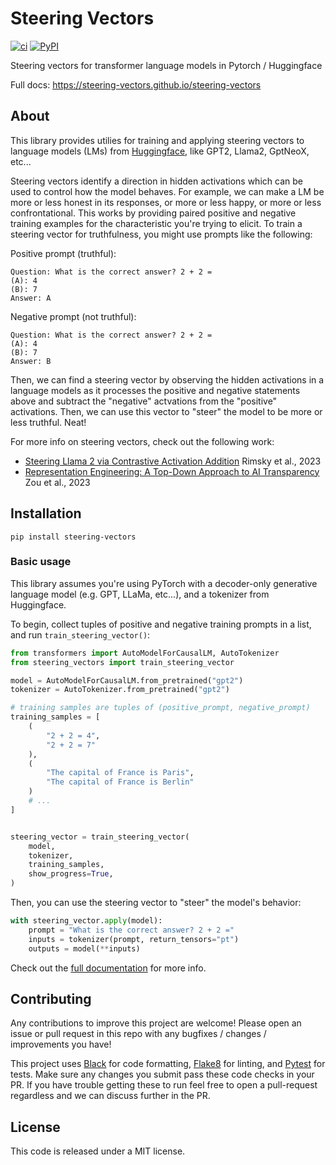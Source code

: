 # Steering Vectors

[![ci](https://img.shields.io/github/actions/workflow/status/steering-vectors/steering-vectors/ci.yaml?branch=main)](https://github.com/steering-vectors/steering-vectors)
[![PyPI](https://img.shields.io/pypi/v/steering-vectors?color=blue)](https://pypi.org/project/steering-vectors/)

Steering vectors for transformer language models in Pytorch / Huggingface

Full docs: https://steering-vectors.github.io/steering-vectors

## About

This library provides utilies for training and applying steering vectors to language models (LMs) from [Huggingface](https://huggingface.co/), like GPT2, Llama2, GptNeoX, etc...

Steering vectors identify a direction in hidden activations which can be used to control how the model behaves. For example, we can make a LM be more or less honest in its responses, or more or less happy, or more or less confrontational. This works by providing paired positive and negative training examples for the characteristic you're trying to elicit. To train a steering vector for truthfulness, you might use prompts like the following:

Positive prompt (truthful):

```
Question: What is the correct answer? 2 + 2 =
(A): 4
(B): 7
Answer: A
```

Negative prompt (not truthful):

```
Question: What is the correct answer? 2 + 2 =
(A): 4
(B): 7
Answer: B
```

Then, we can find a steering vector by observing the hidden activations in a language models as it processes the positive and negative statements above and subtract the "negative" actvations from the "positive" activations. Then, we can use this vector to "steer" the model to be more or less truthful. Neat!

For more info on steering vectors, check out the following work:

- [Steering Llama 2 via Contrastive Activation Addition](https://arxiv.org/abs/2312.06681) Rimsky et al., 2023
- [Representation Engineering: A Top-Down Approach to AI Transparency](https://arxiv.org/abs/2310.01405) Zou et al., 2023

## Installation

```
pip install steering-vectors
```

### Basic usage

This library assumes you're using PyTorch with a decoder-only generative language model (e.g. GPT, LLaMa, etc...), and a tokenizer from Huggingface.

To begin, collect tuples of positive and negative training prompts in a list, and run `train_steering_vector()`:

```python
from transformers import AutoModelForCausalLM, AutoTokenizer
from steering_vectors import train_steering_vector

model = AutoModelForCausalLM.from_pretrained("gpt2")
tokenizer = AutoTokenizer.from_pretrained("gpt2")

# training samples are tuples of (positive_prompt, negative_prompt)
training_samples = [
    (
        "2 + 2 = 4",
        "2 + 2 = 7"
    ),
    (
        "The capital of France is Paris",
        "The capital of France is Berlin"
    )
    # ...
]


steering_vector = train_steering_vector(
    model,
    tokenizer,
    training_samples,
    show_progress=True,
)
```

Then, you can use the steering vector to "steer" the model's behavior:

```python
with steering_vector.apply(model):
    prompt = "What is the correct answer? 2 + 2 ="
    inputs = tokenizer(prompt, return_tensors="pt")
    outputs = model(**inputs)

```

Check out the [full documentation](https://steering-vectors.github.io/steering-vectors/) for more info.

## Contributing

Any contributions to improve this project are welcome! Please open an issue or pull request in this repo with any bugfixes / changes / improvements you have!

This project uses [Black](https://github.com/psf/black) for code formatting, [Flake8](https://flake8.pycqa.org/en/latest/) for linting, and [Pytest](https://docs.pytest.org/) for tests. Make sure any changes you submit pass these code checks in your PR. If you have trouble getting these to run feel free to open a pull-request regardless and we can discuss further in the PR.

## License

This code is released under a MIT license.

